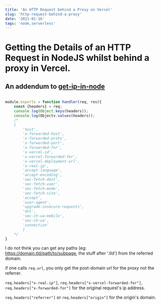 ```yaml
---
title: 'An HTTP Request behind a Proxy on Vercel'
slug: 'http-request-behind-a-proxy'
date: '2021-01-16'
tags: 'node,serverless'
---
```


# Getting the Details of an HTTP Request in NodeJS whilst behind a proxy in Vercel.

## An addendum to [get-ip-in-node](/posts/get-ip-in-node)

```javascript

module.exports = function handler(req, res){
    const {headers} = req;
    console.log(Object.keys(headers));
    console.log(Objectv.values(headers));
    /*
    [
        'host',
        'x-forwarded-host',
        'x-forwarded-proto',
        'x-forwarded-port',
        'x-forwarded-for',
        'x-vercel-id',
        'x-vercel-forwarded-for',
        'x-vercel-deployment-url',
        'x-real-ip',
        'accept-language',
        'accept-encoding',
        'sec-fetch-dest',
        'sec-fetch-user',
        'sec-fetch-mode',
        'sec-fetch-site',
        'accept',
        'user-agent',
        'upgrade-insecure-requests',
        'dnt',
        'sec-ch-ua-mobile',
        'sec-ch-ua',
        'connection'
        ]
    */
}

```        

I do not think you can get any paths (eg: https://domain.tld/path/to/subpage, the stuff after '.tld') from the referred domain.

if one calls `req.url`, you only get the post-domain url for the proxy not the referrer.

`req.headers["x-real-ip"]`, `req.headers["x-vercel-forwarded-for"]`, `req.headers["x-forwarded-for"]` for the original request's ip address.

`req.headers["referrer"]` or `req.headers["origin"]` for the origin's domain.